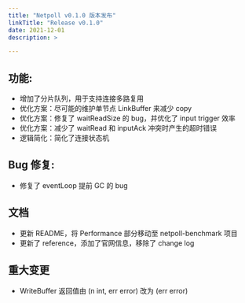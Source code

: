 ```yaml
---
title: "Netpoll v0.1.0 版本发布"
linkTitle: "Release v0.1.0"
date: 2021-12-01
description: >

---
```


## 功能:

- 增加了分片队列，用于支持连接多路复用
- 优化方案：尽可能的维护单节点 LinkBuffer 来减少 copy
- 优化方案：修复了 waitReadSize 的 bug，并优化了 input trigger 效率
- 优化方案：减少了 waitRead 和 inputAck 冲突时产生的超时错误
- 逻辑简化：简化了连接状态机


## Bug 修复:

- 修复了 eventLoop 提前 GC 的 bug

## 文档

- 更新 README，将 Performance 部分移动至 netpoll-benchmark  项目
- 更新了 reference，添加了官网信息，移除了 change log

## 重大变更

- WriteBuffer 返回值由 (n int, err error) 改为 (err error)

